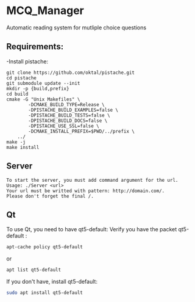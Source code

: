 # MCQ_Manager
Automatic reading system for mutliple choice questions

## Requirements:
-Install pistache:
```
git clone https://github.com/oktal/pistache.git
cd pistache
git submodule update --init
mkdir -p {build,prefix}
cd build
cmake -G "Unix Makefiles" \
        -DCMAKE_BUILD_TYPE=Release \
        -DPISTACHE_BUILD_EXAMPLES=false \
        -DPISTACHE_BUILD_TESTS=false \
        -DPISTACHE_BUILD_DOCS=false \
        -DPISTACHE_USE_SSL=false \
        -DCMAKE_INSTALL_PREFIX=$PWD/../prefix \
	../
make -j
make install
```

## Server

```
To start the server, you must add command argument for the url.
Usage: ./Server <url>
Your url must be writted with pattern: http://domain.com/.
Please don't forget the final /.
```

## Qt
 
To use Qt, you need to have qt5-default:
Verify you have the packet qt5-default :
```sh 
apt-cache policy qt5-default 
``` 
or
``` sh
apt list qt5-default
```
If you don't have, install qt5-default:
```sh
sudo apt install qt5-default
```
